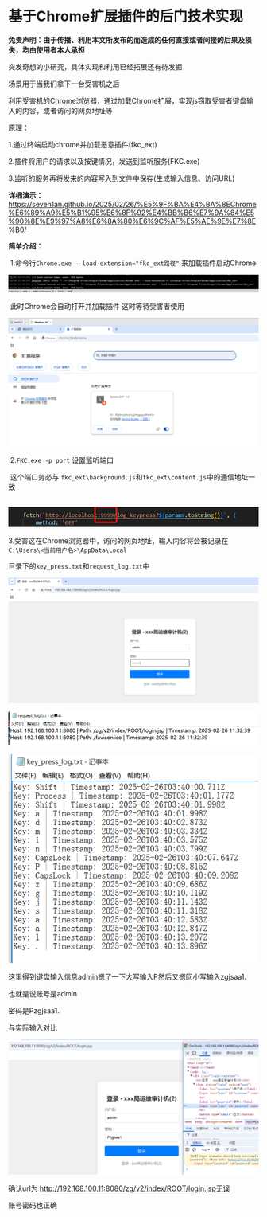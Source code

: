 # 基于Chrome扩展插件的后门技术实现

**免责声明：由于传播、利用本文所发布的而造成的任何直接或者间接的后果及损失，均由使用者本人承担**



突发奇想的小研究，具体实现和利用已经拓展还有待发掘



场景用于当我们拿下一台受害机之后

​	利用受害机的Chrome浏览器，通过加载Chrome扩展，实现js窃取受害者键盘输入的内容，或者访问的网页地址等



 原理：

 1.通过终端启动chrome并加载恶意插件(fkc_ext)

 2.插件将用户的请求以及按键情况，发送到监听服务(FKC.exe)

 3.监听的服务再将发来的内容写入到文件中保存(生成输入信息、访问URL)



**详细演示：**
https://seven1an.github.io/2025/02/26/%E5%9F%BA%E4%BA%8EChrome%E6%89%A9%E5%B1%95%E6%8F%92%E4%BB%B6%E7%9A%84%E5%90%8E%E9%97%A8%E6%8A%80%E6%9C%AF%E5%AE%9E%E7%8E%B0/





**简单介绍：**

​	1.命令行`Chrome.exe --load-extension="fkc_ext路径"`	来加载插件启动Chrome

![image-20250226111922128](./img/1.png)

​	此时Chrome会自动打开并加载插件 这时等待受害者使用

![image-20250226112021339](./img/2.png)



​	2.`FKC.exe -p port`	设置监听端口

​	这个端口务必与 `fkc_ext\background.js`和`fkc_ext\content.js`中的通信地址一致

​	![image-20250226112732741](./img/3.png)

​	3.受害这在Chrome浏览器中，访问的网页地址，输入内容将会被记录在`C:\Users\<当前用户名>\AppData\Local`

​	目录下的`key_press.txt`和`request_log.txt`中

![image-20250226113307850](./img/4.png)

![image-20250226113859629](./img/5.png)

![image-20250226114149925](./img/6.png)

这里得到键盘输入信息admin摁了一下大写输入P然后又摁回小写输入zgjsaa1.

也就是说账号是admin

密码是Pzgjsaa1.

与实际输入对比

![image-20250226114532894](./img/7.png)

确认url为 http://192.168.100.11:8080/zg/v2/index/ROOT/login.jsp无误

账号密码也正确

